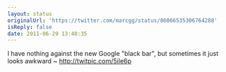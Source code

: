 ```yaml
---
layout: status
originalUrl: 'https://twitter.com/marcgg/status/86066535306764288'
isReply: false
date: 2011-06-29 13:40:35
---
```


I have nothing against the new Google "black bar", but sometimes it just looks awkward ~  http://twitpic.com/5ile6p
